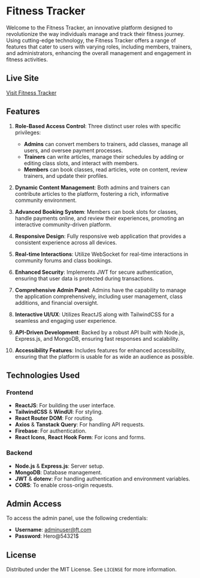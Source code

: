 # Fitness Tracker

Welcome to the Fitness Tracker, an innovative platform designed to revolutionize the way individuals manage and track their fitness journey. Using cutting-edge technology, the Fitness Tracker offers a range of features that cater to users with varying roles, including members, trainers, and administrators, enhancing the overall management and engagement in fitness activities.

## Live Site

[Visit Fitness Tracker](https://b10a12.web.app/)

## Features

1. **Role-Based Access Control**: Three distinct user roles with specific privileges:
   - **Admins** can convert members to trainers, add classes, manage all users, and oversee payment processes.
   - **Trainers** can write articles, manage their schedules by adding or editing class slots, and interact with members.
   - **Members** can book classes, read articles, vote on content, review trainers, and update their profiles.

2. **Dynamic Content Management**: Both admins and trainers can contribute articles to the platform, fostering a rich, informative community environment.

3. **Advanced Booking System**: Members can book slots for classes, handle payments online, and review their experiences, promoting an interactive community-driven platform.

4. **Responsive Design**: Fully responsive web application that provides a consistent experience across all devices.

5. **Real-time Interactions**: Utilize WebSocket for real-time interactions in community forums and class bookings.

6. **Enhanced Security**: Implements JWT for secure authentication, ensuring that user data is protected during transactions.

7. **Comprehensive Admin Panel**: Admins have the capability to manage the application comprehensively, including user management, class additions, and financial oversight.

8. **Interactive UI/UX**: Utilizes ReactJS along with TailwindCSS for a seamless and engaging user experience.

9. **API-Driven Development**: Backed by a robust API built with Node.js, Express.js, and MongoDB, ensuring fast responses and scalability.

10. **Accessibility Features**: Includes features for enhanced accessibility, ensuring that the platform is usable for as wide an audience as possible.

## Technologies Used

### Frontend

- **ReactJS**: For building the user interface.
- **TailwindCSS** & **WindUI**: For styling.
- **React Router DOM**: For routing.
- **Axios** & **Tanstack Query**: For handling API requests.
- **Firebase**: For authentication.
- **React Icons**, **React Hook Form**: For icons and forms.

### Backend

- **Node.js** & **Express.js**: Server setup.
- **MongoDB**: Database management.
- **JWT** & **dotenv**: For handling authentication and environment variables.
- **CORS**: To enable cross-origin requests.

## Admin Access

To access the admin panel, use the following credentials:
- **Username**: adminuser@ft.com
- **Password**: Hero@54321$

## License

Distributed under the MIT License. See `LICENSE` for more information.

